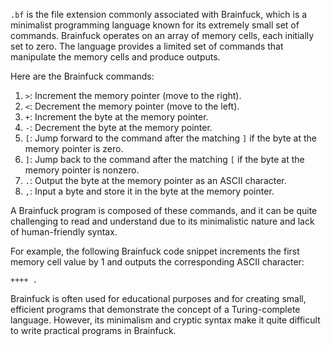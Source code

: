 `.bf` is the file extension commonly associated with Brainfuck, which is a minimalist programming language known for its extremely small set of commands. Brainfuck operates on an array of memory cells, each initially set to zero. The language provides a limited set of commands that manipulate the memory cells and produce outputs.

Here are the Brainfuck commands:

1. `>`: Increment the memory pointer (move to the right).
2. `<`: Decrement the memory pointer (move to the left).
3. `+`: Increment the byte at the memory pointer.
4. `-`: Decrement the byte at the memory pointer.
5. `[`: Jump forward to the command after the matching `]` if the byte at the memory pointer is zero.
6. `]`: Jump back to the command after the matching `[` if the byte at the memory pointer is nonzero.
7. `.`: Output the byte at the memory pointer as an ASCII character.
8. `,`: Input a byte and store it in the byte at the memory pointer.

A Brainfuck program is composed of these commands, and it can be quite challenging to read and understand due to its minimalistic nature and lack of human-friendly syntax.

For example, the following Brainfuck code snippet increments the first memory cell value by 1 and outputs the corresponding ASCII character:

```brainfuck
++++ .
```

Brainfuck is often used for educational purposes and for creating small, efficient programs that demonstrate the concept of a Turing-complete language. However, its minimalism and cryptic syntax make it quite difficult to write practical programs in Brainfuck.
